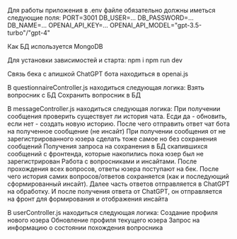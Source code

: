 Для работы приложения в .env файле обязательно должны иметься следующие поля:
PORT=3001
DB_USER=...
DB_PASSWORD=...
DB_NAME=...
OPENAI_API_KEY=...
OPENAI_API_MODEL="gpt-3.5-turbo"/"gpt-4"

Как БД используется MongoDB

Для установки зависимостей и старта:
npm i
npm run dev

Связь бека с апишкой ChatGPT бота находиться в openai.js

В questionnaireController.js находиться следующая логика:
Взять вопросник с БД
Сохранить вопросник в БД

В messageController.js находиться следующая логика:
При получении сообщения проверить существует ли история чата. Есди да - обновить, если нет - создать новую историю. После чего отправить ответ чат бота на полученное сообщение (не инсайт)
При получении сообщения от не зарегистрированного юзера сделать тоже самое но без сохранения сообщений
Получения запроса на сохранения в БД скапившихся сообщений с фронтенда, которые накопились пока юзер был не зарегистрирован
Работа с вопросниками и инсайтами. После прохождения всех вопросов, ответы юзера поступают на бек. После чего история самих вопросов/ответов сохраняется (как и последующий сформированный инсайт). Далее часть ответов отправляется в ChatGPT на обработку. И после получения ответа от ChatGPT, он отправляется на фронт для формирования и отображения инсайта

В userController.js находиться следующая логика:
Создание профиля нового юзера
Обновление профиля текущего юзера
Запрос на информацию о состоянии похождения вопросника